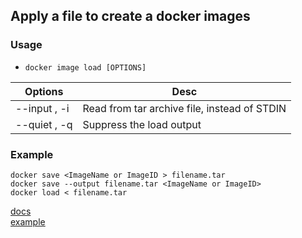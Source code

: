 ## Apply a file to create a docker images

### Usage
* `docker image load [OPTIONS]`

| Options | Desc |
|---------|------|
| --input , -i | Read from tar archive file, instead of STDIN |
| --quiet , -q | Suppress the load output |

### Example
```
docker save <ImageName or ImageID > filename.tar
docker save --output filename.tar <ImageName or ImageID>
docker load < filename.tar
```

[docs](https://docs.docker.com/engine/reference/commandline/image_load/)   
[example](https://gotechnies.com/save-load-docker-image/)

